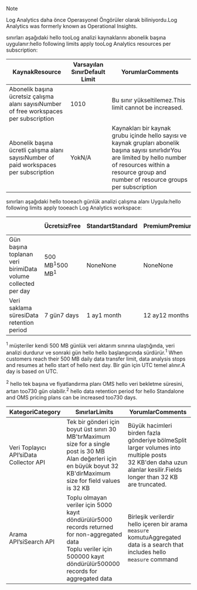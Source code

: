 
>[!NOTE]
><span data-ttu-id="fa1fb-101">Log Analytics daha önce Operasyonel Öngörüler olarak biliniyordu.</span><span class="sxs-lookup"><span data-stu-id="fa1fb-101">Log Analytics was formerly known as Operational Insights.</span></span>
>
>

<span data-ttu-id="fa1fb-102">sınırları aşağıdaki hello tooLog analizi kaynaklarını abonelik başına uygulanır:</span><span class="sxs-lookup"><span data-stu-id="fa1fb-102">hello following limits apply tooLog Analytics resources per subscription:</span></span>

| <span data-ttu-id="fa1fb-103">Kaynak</span><span class="sxs-lookup"><span data-stu-id="fa1fb-103">Resource</span></span> | <span data-ttu-id="fa1fb-104">Varsayılan Sınır</span><span class="sxs-lookup"><span data-stu-id="fa1fb-104">Default Limit</span></span> | <span data-ttu-id="fa1fb-105">Yorumlar</span><span class="sxs-lookup"><span data-stu-id="fa1fb-105">Comments</span></span>
| --- | --- | --- |
| <span data-ttu-id="fa1fb-106">Abonelik başına ücretsiz çalışma alanı sayısı</span><span class="sxs-lookup"><span data-stu-id="fa1fb-106">Number of free workspaces per subscription</span></span> | <span data-ttu-id="fa1fb-107">10</span><span class="sxs-lookup"><span data-stu-id="fa1fb-107">10</span></span> | <span data-ttu-id="fa1fb-108">Bu sınır yükseltilemez.</span><span class="sxs-lookup"><span data-stu-id="fa1fb-108">This limit cannot be increased.</span></span> |
| <span data-ttu-id="fa1fb-109">Abonelik başına ücretli çalışma alanı sayısı</span><span class="sxs-lookup"><span data-stu-id="fa1fb-109">Number of paid workspaces per subscription</span></span> | <span data-ttu-id="fa1fb-110">Yok</span><span class="sxs-lookup"><span data-stu-id="fa1fb-110">N/A</span></span> | <span data-ttu-id="fa1fb-111">Kaynakları bir kaynak grubu içinde hello sayısı ve kaynak grupları abonelik başına sayısı sınırlıdır</span><span class="sxs-lookup"><span data-stu-id="fa1fb-111">You are limited by hello number of resources within a resource group and number of resource groups per subscription</span></span> | 


<span data-ttu-id="fa1fb-112">sınırları aşağıdaki hello tooeach günlük analizi çalışma alanı Uygula:</span><span class="sxs-lookup"><span data-stu-id="fa1fb-112">hello following limits apply tooeach Log Analytics workspace:</span></span>

|  | <span data-ttu-id="fa1fb-113">Ücretsiz</span><span class="sxs-lookup"><span data-stu-id="fa1fb-113">Free</span></span> | <span data-ttu-id="fa1fb-114">Standart</span><span class="sxs-lookup"><span data-stu-id="fa1fb-114">Standard</span></span> | <span data-ttu-id="fa1fb-115">Premium</span><span class="sxs-lookup"><span data-stu-id="fa1fb-115">Premium</span></span> | <span data-ttu-id="fa1fb-116">Tek Başına</span><span class="sxs-lookup"><span data-stu-id="fa1fb-116">Standalone</span></span> | <span data-ttu-id="fa1fb-117">OMS</span><span class="sxs-lookup"><span data-stu-id="fa1fb-117">OMS</span></span> |
| --- | --- | --- | --- | --- | --- |
| <span data-ttu-id="fa1fb-118">Gün başına toplanan veri birimi</span><span class="sxs-lookup"><span data-stu-id="fa1fb-118">Data volume collected per day</span></span> |<span data-ttu-id="fa1fb-119">500 MB<sup>1</sup></span><span class="sxs-lookup"><span data-stu-id="fa1fb-119">500 MB<sup>1</sup></span></span> |<span data-ttu-id="fa1fb-120">None</span><span class="sxs-lookup"><span data-stu-id="fa1fb-120">None</span></span> |<span data-ttu-id="fa1fb-121">None</span><span class="sxs-lookup"><span data-stu-id="fa1fb-121">None</span></span> | <span data-ttu-id="fa1fb-122">None</span><span class="sxs-lookup"><span data-stu-id="fa1fb-122">None</span></span> | <span data-ttu-id="fa1fb-123">None</span><span class="sxs-lookup"><span data-stu-id="fa1fb-123">None</span></span>
| <span data-ttu-id="fa1fb-124">Veri saklama süresi</span><span class="sxs-lookup"><span data-stu-id="fa1fb-124">Data retention period</span></span> |<span data-ttu-id="fa1fb-125">7 gün</span><span class="sxs-lookup"><span data-stu-id="fa1fb-125">7 days</span></span> |<span data-ttu-id="fa1fb-126">1 ay</span><span class="sxs-lookup"><span data-stu-id="fa1fb-126">1 month</span></span> |<span data-ttu-id="fa1fb-127">12 ay</span><span class="sxs-lookup"><span data-stu-id="fa1fb-127">12 months</span></span> | <span data-ttu-id="fa1fb-128">1 ay<sup>2</sup></span><span class="sxs-lookup"><span data-stu-id="fa1fb-128">1 month<sup>2</sup></span></span> | <span data-ttu-id="fa1fb-129">1 ay <sup>2</sup></span><span class="sxs-lookup"><span data-stu-id="fa1fb-129">1 month <sup>2</sup></span></span>|

<span data-ttu-id="fa1fb-130"><sup>1</sup> müşteriler kendi 500 MB günlük veri aktarım sınırına ulaştığında, veri analizi durdurur ve sonraki gün hello hello başlangıcında sürdürür.</span><span class="sxs-lookup"><span data-stu-id="fa1fb-130"><sup>1</sup> When customers reach their 500 MB daily data transfer limit, data analysis stops and resumes at hello start of hello next day.</span></span> <span data-ttu-id="fa1fb-131">Bir gün için UTC temel alınır.</span><span class="sxs-lookup"><span data-stu-id="fa1fb-131">A day is based on UTC.</span></span>

<span data-ttu-id="fa1fb-132"><sup>2</sup> hello tek başına ve fiyatlandırma planı OMS hello veri bekletme süresini, artan too730 gün olabilir.</span><span class="sxs-lookup"><span data-stu-id="fa1fb-132"><sup>2</sup> hello data retention period for hello Standalone and OMS pricing plans can be increased too730 days.</span></span>

| <span data-ttu-id="fa1fb-133">Kategori</span><span class="sxs-lookup"><span data-stu-id="fa1fb-133">Category</span></span> | <span data-ttu-id="fa1fb-134">Sınırlar</span><span class="sxs-lookup"><span data-stu-id="fa1fb-134">Limits</span></span> | <span data-ttu-id="fa1fb-135">Yorumlar</span><span class="sxs-lookup"><span data-stu-id="fa1fb-135">Comments</span></span>
| --- | --- | --- |
| <span data-ttu-id="fa1fb-136">Veri Toplayıcı API’si</span><span class="sxs-lookup"><span data-stu-id="fa1fb-136">Data Collector API</span></span> | <span data-ttu-id="fa1fb-137">Tek bir gönderi için boyut üst sınırı 30 MB'tır</span><span class="sxs-lookup"><span data-stu-id="fa1fb-137">Maximum size for a single post is 30 MB</span></span><br><span data-ttu-id="fa1fb-138">Alan değerleri için en büyük boyut 32 KB'dir</span><span class="sxs-lookup"><span data-stu-id="fa1fb-138">Maximum size for field values is 32 KB</span></span> | <span data-ttu-id="fa1fb-139">Büyük hacimleri birden fazla gönderiye bölme</span><span class="sxs-lookup"><span data-stu-id="fa1fb-139">Split larger volumes into multiple posts</span></span><br><span data-ttu-id="fa1fb-140">32 KB'den daha uzun alanlar kesilir.</span><span class="sxs-lookup"><span data-stu-id="fa1fb-140">Fields longer than 32 KB are truncated.</span></span> |
| <span data-ttu-id="fa1fb-141">Arama API’si</span><span class="sxs-lookup"><span data-stu-id="fa1fb-141">Search API</span></span> | <span data-ttu-id="fa1fb-142">Toplu olmayan veriler için 5000 kayıt döndürülür</span><span class="sxs-lookup"><span data-stu-id="fa1fb-142">5000 records returned for non-aggregated data</span></span><br><span data-ttu-id="fa1fb-143">Toplu veriler için 500000 kayıt döndürülür</span><span class="sxs-lookup"><span data-stu-id="fa1fb-143">500000 records for aggregated data</span></span> | <span data-ttu-id="fa1fb-144">Birleşik verilerdir hello içeren bir arama `measure` komutu</span><span class="sxs-lookup"><span data-stu-id="fa1fb-144">Aggregated data is a search that includes hello `measure` command</span></span>
 
